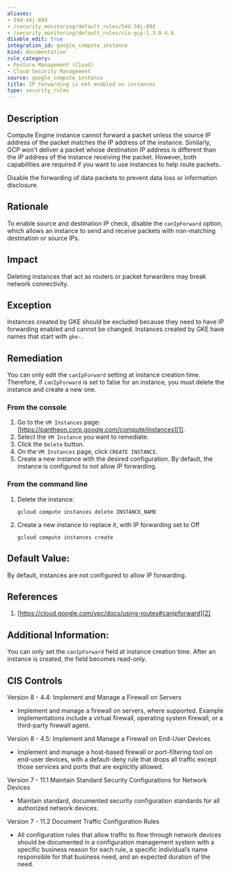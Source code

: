 ```yaml
---
aliases:
- 54d-34j-89d
- /security_monitoring/default_rules/54d-34j-89d
- /security_monitoring/default_rules/cis-gcp-1.3.0-4.6
disable_edit: true
integration_id: google_compute_instance
kind: documentation
rule_category:
- Posture Management (Cloud)
- Cloud Security Management
source: google_compute_instance
title: IP forwarding is not enabled on instances
type: security_rules
---
```


## Description
Compute Engine instance cannot forward a packet unless the source IP address of the
packet matches the IP address of the instance. Similarly, GCP won't deliver a packet whose
destination IP address is different than the IP address of the instance receiving the packet.
However, both capabilities are required if you want to use instances to help route packets.

Disable the forwarding of data packets to prevent data loss or information
disclosure.

## Rationale
To enable source and destination IP check, disable the `canIpForward` option, which
allows an instance to send and receive packets with non-matching destination or source
IPs.

## Impact
Deleting instances that act as routers or packet forwarders may break network
connectivity.

## Exception
Instances created by GKE should be excluded because they need to have IP forwarding
enabled and cannot be changed. Instances created by GKE have names that start with `gke-`.

## Remediation
You can only edit the `canIpForward` setting at instance creation time. Therefore, if `canIpForward` is set to false for an instance, you must delete the instance and create a new one.

### From the console
1. Go to the `VM Instances` page: 
[https://pantheon.corp.google.com/compute/instances][1].
2. Select the `VM Instance` you want to remediate.
3. Click the `Delete` button.
4. On the `VM Instances` page, click `CREATE INSTANCE`.
5. Create a new instance with the desired configuration. By default, the instance is
configured to not allow IP forwarding.

### From the command line
1. Delete the instance:
   ```
   gcloud compute instances delete INSTANCE_NAME
   ```
2. Create a new instance to replace it, with IP forwarding set to Off
   ```
   gcloud compute instances create
   ```

## Default Value:
By default, instances are not configured to allow IP forwarding.

## References
1. [https://cloud.google.com/vpc/docs/using-routes#canipforward][2]


## Additional Information:

You can only set the `canIpForward` field at instance creation time. After an instance is
created, the field becomes read-only.

## CIS Controls

Version 8 - 4.4: Implement and Manage a Firewall on Servers
- Implement and manage a firewall on servers, where supported. Example
implementations include a virtual firewall, operating system firewall, or a third-party
firewall agent.

Version 8 - 4.5: Implement and Manage a Firewall on End-User Devices
- Implement and manage a host-based firewall or port-filtering tool on end-user
devices, with a default-deny rule that drops all traffic except those services and ports
that are explicitly allowed.

Version 7 - 11.1 Maintain Standard Security Configurations for Network
Devices
- Maintain standard, documented security configuration standards for all authorized
network devices.

Version 7 - 11.2 Document Traffic Configuration Rules
- All configuration rules that allow traffic to flow through network devices should be
documented in a configuration management system with a specific business reason for
each rule, a specific individual’s name responsible for that business need, and an
expected duration of the need.

[1]: https://pantheon.corp.google.com/compute/instances
[2]: https://cloud.google.com/vpc/docs/using-routes#canipforward
